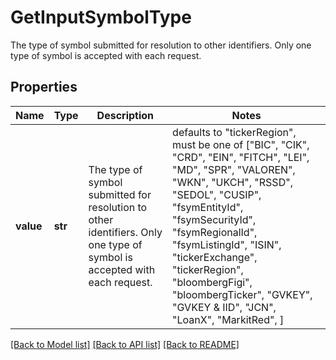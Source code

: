# GetInputSymbolType

The type of symbol submitted for resolution to other identifiers. Only one type of symbol is accepted with each request.

## Properties
Name | Type | Description | Notes
------------ | ------------- | ------------- | -------------
**value** | **str** | The type of symbol submitted for resolution to other identifiers. Only one type of symbol is accepted with each request. | defaults to "tickerRegion",  must be one of ["BIC", "CIK", "CRD", "EIN", "FITCH", "LEI", "MD", "SPR", "VALOREN", "WKN", "UKCH", "RSSD", "SEDOL", "CUSIP", "fsymEntityId", "fsymSecurityId", "fsymRegionalId", "fsymListingId", "ISIN", "tickerExchange", "tickerRegion", "bloombergFigi", "bloombergTicker", "GVKEY", "GVKEY & IID", "JCN", "LoanX", "MarkitRed", ]

[[Back to Model list]](../README.md#documentation-for-models) [[Back to API list]](../README.md#documentation-for-api-endpoints) [[Back to README]](../README.md)


